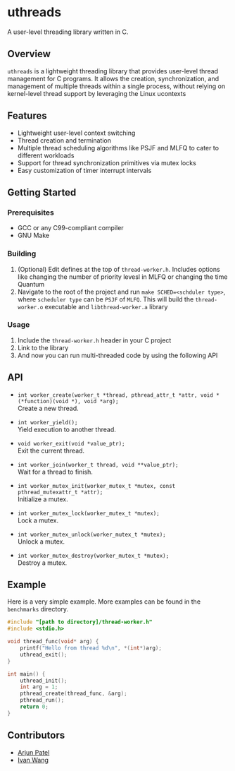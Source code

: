 # uthreads

A user-level threading library written in C.

## Overview

`uthreads` is a lightweight threading library that provides user-level thread management for C programs. It allows the creation, synchronization, and management of multiple threads within a single process, without relying on kernel-level thread support by leveraging the Linux ucontexts

## Features

- Lightweight user-level context switching
- Thread creation and termination
- Multiple thread scheduling algorithms like PSJF and MLFQ to cater to different workloads
- Support for thread synchronization primitives via mutex locks
- Easy customization of timer interrupt intervals

## Getting Started

### Prerequisites

- GCC or any C99-compliant compiler
- GNU Make

### Building

1. (Optional) Edit defines at the top of `thread-worker.h`. Includes options like changing the number of priority levesl in MLFQ or changing the time Quantum
2. Navigate to the root of the project and run `make SCHED=<schduler type>`, where `scheduler type` can be `PSJF` of `MLFQ`. This will build the `thread-worker.o` executable and `libthread-worker.a` library

### Usage

1. Include the `thread-worker.h` header in your C project
2. Link to the library
3. And now you can run multi-threaded code by using the following API

## API

- `int worker_create(worker_t *thread, pthread_attr_t *attr, void *(*function)(void *), void *arg);`  
  Create a new thread.

- `int worker_yield();`  
  Yield execution to another thread.

- `void worker_exit(void *value_ptr);`  
  Exit the current thread.

- `int worker_join(worker_t thread, void **value_ptr);`  
  Wait for a thread to finish.

- `int worker_mutex_init(worker_mutex_t *mutex, const pthread_mutexattr_t *attr);`  
  Initialize a mutex.

- `int worker_mutex_lock(worker_mutex_t *mutex);`  
  Lock a mutex.

- `int worker_mutex_unlock(worker_mutex_t *mutex);`  
  Unlock a mutex.

- `int worker_mutex_destroy(worker_mutex_t *mutex);`  
  Destroy a mutex.

## Example

Here is a very simple example. More examples can be found in the `benchmarks` directory.

```c
#include "[path to directory]/thread-worker.h"
#include <stdio.h>

void thread_func(void* arg) {
    printf("Hello from thread %d\n", *(int*)arg);
    uthread_exit();
}

int main() {
    uthread_init();
    int arg = 1;
    pthread_create(thread_func, &arg);
    pthread_run();
    return 0;
}
```

## Contributors
- [Arjun Patel](https://github.com/arjunUpatel)
- [Ivan Wang](https://github.com/ivanwang123)

